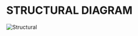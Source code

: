 # STRUCTURAL DIAGRAM

![Structural](https://user-images.githubusercontent.com/98873140/162929983-eab5b150-b30d-4e7b-b67a-6882d219a991.png)

